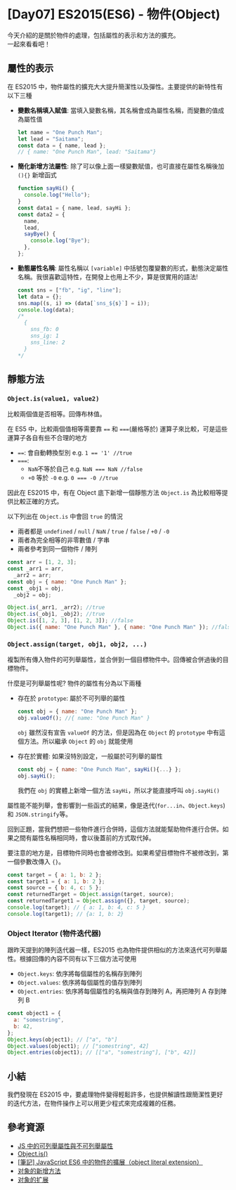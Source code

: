 # [Day07] ES2015(ES6) - 物件(Object)

今天介紹的是關於物件的處理，包括屬性的表示和方法的擴充。  
一起來看看吧！

## 屬性的表示

在 ES2015 中，物件屬性的擴充大大提升簡潔性以及彈性。主要提供的新特性有以下三種

- **變數名稱填入賦值**: 當填入變數名稱，其名稱會成為屬性名稱，而變數的值成為屬性值
  ```javascript
  let name = "One Punch Man";
  let lead = "Saitama";
  const data = { name, lead };
  // { name: "One Punch Man", lead: "Saitama"}
  ```
- **簡化新增方法屬性**: 除了可以像上面一樣變數賦值，也可直接在屬性名稱後加 `(){}` 新增函式
  ```javascript
  function sayHi() {
    console.log("Hello");
  }
  const data1 = { name, lead, sayHi };
  const data2 = {
    name,
    lead,
    sayBye() {
      console.log("Bye");
    },
  };
  ```
- **動態屬性名稱**: 屬性名稱以 `[variable]` 中括號包覆變數的形式，動態決定屬性名稱。我很喜歡這特性，在開發上也用上不少，算是很實用的語法!
  ```javascript
  const sns = ["fb", "ig", "line"];
  let data = {};
  sns.map((s, i) => (data[`sns_${s}`] = i));
  console.log(data);
  /*
    {
      sns_fb: 0
      sns_ig: 1
      sns_line: 2
    }
  */
  ```

## 靜態方法

### `Object.is(value1, value2)`

比較兩個值是否相等。回傳布林值。

在 ES5 中，比較兩個值相等需要靠 `==` 和 `===`(嚴格等於) 運算子來比較，可是這些運算子各自有些不合理的地方

- `==`: 會自動轉換型別 e.g. `1 == '1' //true`
- `===`:
  - `NaN`不等於自己 e.g. `NaN === NaN //false`
  - `+0` 等於 `-0` e.g. `0 === -0 //true`

因此在 ES2015 中，有在 Object 底下新增一個靜態方法 `Object.is` 為比較相等提供比較正確的方式。

以下列出在 `Object.is` 中會回 `true` 的情況

- 兩者都是 `undefined` / `null` / `NaN` / `true` / `false` / `+0` / `-0`
- 兩者為完全相等的非零數值 / 字串
- 兩者參考到同一個物件 / 陣列

```javascript
const arr = [1, 2, 3];
const _arr1 = arr,
  _arr2 = arr;
const obj = { name: "One Punch Man" };
const _obj1 = obj,
  _obj2 = obj;

Object.is(_arr1, _arr2); //true
Object.is(_obj1, _obj2); //true
Object.is([1, 2, 3], [1, 2, 3]); //false
Object.is({ name: "One Punch Man" }, { name: "One Punch Man" }); //false
```

### `Object.assign(target, obj1, obj2, ...)`

複製所有傳入物件的可列舉屬性，並合併到一個目標物件中。回傳被合併過後的目標物件。

什麼是可列舉屬性呢? 物件的屬性有分為以下兩種

- 存在於 `prototype`: 屬於不可列舉的屬性

  ```javascript
  const obj = { name: "One Punch Man" };
  obj.valueOf(); //{ name: "One Punch Man" }
  ```

  `obj` 雖然沒有宣告 `valueOf` 的方法，但是因為在 `Object` 的 `prototype` 中有這個方法。所以繼承 `Object` 的 `obj` 就能使用

- 存在於實體: 如果沒特別設定，一般屬於可列舉的屬性
  ```javascript
  const obj = { name: "One Punch Man", sayHi(){...} };
  obj.sayHi();
  ```
  我們在 `obj` 的實體上新增一個方法 `sayHi`，所以才能直接呼叫 `obj.sayHi()`

屬性能不能列舉，會影響到一些函式的結果，像是迭代(`for...in`、`Object.keys`)和 `JSON.stringify`等。

回到正題，當我們想把一些物件進行合併時，這個方法就能幫助物件進行合併。如果之間有屬性名稱相同時，會以後蓋前的方式取代掉。

要注意的地方是，目標物件同時也會被修改到。如果希望目標物件不被修改到，第一個參數改傳入 `{}`。

```javascript
const target = { a: 1, b: 2 };
const target1 = { a: 1, b: 2 };
const source = { b: 4, c: 5 };
const returnedTarget = Object.assign(target, source);
const returnedTarget1 = Object.assign({}, target, source);
console.log(target); // { a: 1, b: 4, c: 5 }
console.log(target1); // {a: 1, b: 2}
```

### Object Iterator (物件迭代器)

跟昨天提到的陣列迭代器一樣，ES2015 也為物件提供相似的方法來迭代可列舉屬性。根據回傳的內容不同有以下三個方法可使用

- `Object.keys`: 依序將每個屬性的名稱存到陣列
- `Object.values`: 依序將每個屬性的值存到陣列
- `Object.entries`: 依序將每個屬性的名稱與值存到陣列 A，再把陣列 A 存到陣列 B

```javascript
const object1 = {
  a: "somestring",
  b: 42,
};
Object.keys(object1); // ["a", "b"]
Object.values(object1); // ["somestring", 42]
Object.entries(object1); // [["a", "somestring"], ["b", 42]]
```

## 小結

我們發現在 ES2015 中，要處理物件變得輕鬆許多，也提供解讀性跟簡潔性更好的迭代方法，在物件操作上可以用更少程式來完成複雜的任務。

## 參考資源

- [JS 中的可列舉屬性與不可列舉屬性](https://www.itread01.com/content/1549409968.html)
- [Object.is()](https://developer.mozilla.org/en-US/docs/Web/JavaScript/Reference/Global_Objects/Object/is)
- [[筆記] JavaScript ES6 中的物件的擴展（object literal extension）](https://pjchender.blogspot.com/2017/01/es6-object-literal-extension.html)
- [对象的新增方法](https://es6.ruanyifeng.com/#docs/object-methods)
- [对象的扩展](https://es6.ruanyifeng.com/#docs/object)
